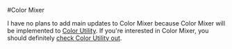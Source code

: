#Color Mixer

I have no plans to add main updates to Color Mixer because Color Mixer will be implemented to [Color Utility](http://github.com/jangdan/cu). If you're interested in Color Mixer, you should definitely [check Color Utility out](http://github.com/electricmango/cu).